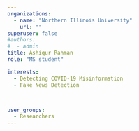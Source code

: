 ```yaml
---
organizations:
  - name: "Northern Illinois University"
    url: ""
superuser: false
#authors:
#  - admin
title: Ashiqur Rahman
role: "MS student"

interests:
  - Detecting COVID-19 Misinformation
  - Fake News Detection



user_groups:
  - Researchers
---
```

